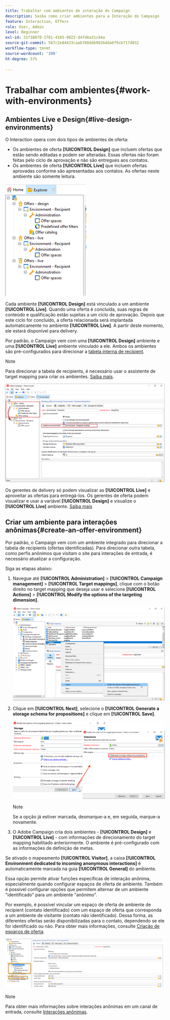 ```yaml
---
title: Trabalhar com ambientes de interação do Campaign
description: Saiba como criar ambientes para a Interação do Campaign
feature: Interaction, Offers
role: User, Admin
level: Beginner
exl-id: 31f38870-1781-4185-9022-d4fd6a31c94a
source-git-commit: 567c2e84433caab708ddb9026dda6f9cb717d032
workflow-type: tm+mt
source-wordcount: '399'
ht-degree: 57%

---
```


# Trabalhar com ambientes{#work-with-environments}

## Ambientes Live e Design{#live-design-environments}

O Interaction opera com dois tipos de ambientes de oferta:

* Os ambientes de oferta **[!UICONTROL Design]** que incluem ofertas que estão sendo editadas e podem ser alteradas. Essas ofertas não foram feitas pelo ciclo de aprovação e não são entregues aos contatos.
* Os ambientes de oferta **[!UICONTROL Live]** que incluem ofertas aprovadas conforme são apresentadas aos contatos. As ofertas neste ambiente são somente leitura.

![](assets/offer_environments_overview_001.png)

Cada ambiente **[!UICONTROL Design]** está vinculado a um ambiente **[!UICONTROL Live]**. Quando uma oferta é concluída, suas regras de conteúdo e qualificação estão sujeitas a um ciclo de aprovação. Depois que este ciclo for concluído, a oferta relacionada será implantada automaticamente no ambiente **[!UICONTROL Live]**. A partir deste momento, ele estará disponível para delivery.

Por padrão, o Campaign vem com uma **[!UICONTROL Design]** ambiente e uma **[!UICONTROL Live]** ambiente vinculado a ele. Ambos os ambientes são pré-configurados para direcionar a [tabela interna de recipient](../dev/datamodel.md#ootb-profiles).

>[!NOTE]
>
>Para direcionar a tabela de recipients, é necessário usar o assistente de target mapping para criar os ambientes. [Saiba mais](#creating-an-offer-environment).

![](assets/offer_environments_overview_002.png)

Os gerentes de delivery só podem visualizar as **[!UICONTROL Live]** e aproveitar as ofertas para entregá-los. Os gerentes de oferta podem visualizar e usar a variável **[!UICONTROL Design]** e visualize o **[!UICONTROL Live]** ambiente. [Saiba mais](interaction-operators.md)

## Criar um ambiente para interações anônimas{#create-an-offer-environment}

Por padrão, o Campaign vem com um ambiente integrado para direcionar a tabela de recipients (ofertas identificadas). Para direcionar outra tabela, como perfis anônimos que visitam o site para interações de entrada, é necessário atualizar a configuração.

Siga as etapas abaixo:

1. Navegue até **[!UICONTROL Administration]** > **[!UICONTROL Campaign management]** > **[!UICONTROL Target mappings]**, clique com o botão direito no target mapping que deseja usar e selecione **[!UICONTROL Actions]** > **[!UICONTROL Modify the options of the targeting dimension]**.

   ![](assets/offer_env_anonymous_001.png)

1. Clique em **[!UICONTROL Next]**, selecione o **[!UICONTROL Generate a storage schema for propositions]** e clique em **[!UICONTROL Save]**.

   ![](assets/offer_env_anonymous_002.png)

   >[!NOTE]
   >
   >Se a opção já estiver marcada, desmarque-a e, em seguida, marque-a novamente.

1. O Adobe Campaign cria dois ambientes - **[!UICONTROL Design]** e **[!UICONTROL Live]** - com informações de direcionamento do target mapping habilitado anteriormente. O ambiente é pré-configurado com as informações de definição de metas.

Se ativado o mapeamento **[!UICONTROL Visitor]**, a caixa **[!UICONTROL Environment dedicated to incoming anonymous interactions]** é automaticamente marcada na guia **[!UICONTROL General]** do ambiente.

Essa opção permite ativar funções específicas de interação anônima, especialmente quando configurar espaços de oferta de ambiente. Também é possível configurar opções que permitem alternar de um ambiente &quot;identificado&quot; para um ambiente &quot;anônimo&quot;.

Por exemplo, é possível vincular um espaço de oferta de ambiente de recipient (contato identificado) com um espaço de oferta que corresponda a um ambiente de visitante (contato não identificado). Dessa forma, as diferentes ofertas serão disponibilizadas para o contato, dependendo se ele for identificado ou não. Para obter mais informações, consulte [Criação de espaços de oferta](interaction-offer-spaces.md).

![](assets/offer_env_anonymous_003.png)

>[!NOTE]
>
>Para obter mais informações sobre interações anônimas em um canal de entrada, consulte [Interações anônimas](anonymous-interactions.md).
